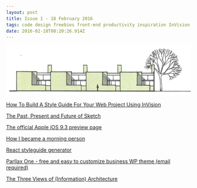 ```yaml
---
layout: post
title: Issue 1 - 18 February 2016
tags: code design freebies front-end productivity inspiration InVision
date: 2016-02-18T08:20:26.914Z
---
```

![How To Build A Style Guide For Your Web Project Using InVision](/assets/uploads/issue-1.png "How To Build A Style Guide For Your Web Project Using InVision")

<a href="http://www.youandco.com.au/blog/how-to-build-a-style-guide-for-your-web-project-using-invision" target="_blank">How To Build A Style Guide For Your Web Project Using InVision</a>

<a href="https://medium.com/habit-of-introspection/the-past-present-and-future-of-sketch-d5237879b7af" target="_blank">The Past, Present and Future of Sketch</a>

<a href="http://www.apple.com/ios/preview/" target="_blank">The official Apple iOS 9.3 preview page</a>

<a href="http://colejfox.com/become-a-morning-person/" target="_blank">How I became a morning person</a>

<a href="https://github.com/sapegin/react-styleguidist" target="_blank">React styleguide generator</a>

<a href="http://themeisle.com/themes/parallax-one" target="_blank">Parllax One - free and easy to customize business WP theme (email required)</a>

<a href="http://www.uxbooth.com/articles/three-views-of-information-architecture/" target="_blank">The Three Views of (Information) Architecture</a>